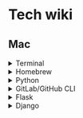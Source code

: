 # Tech wiki

## Mac

<details><summary>Terminal</summary>
<p>

#### Create zshrc

> touch ~/.zshrc

> open ~/.zshrc -a Xcode

> source ~/.zshrc

#### To customise terminal, add in zshrc

> export PS1='sd@tracklib $ '
  
> parse_git_branch() {
git branch 2> /dev/null | sed -e '/^[^*]/d' -e 's/* \(.*\)/ (\1)/'
}

> setopt PROMPT_SUBST
PROMPT='% sd@tracklib%{%F{green}%}$(parse_git_branch)%{%F{none}%} $ '


</p>
</details>

<details><summary>Homebrew</summary>
<p>

#### Install homebrew from terminal

> ruby -e "$(curl -fsSL https://raw.githubusercontent.com/Homebrew/install/master/install)"

#### Install tree

> brew install tree

</p>
</details>

<details><summary>Python</summary>
<p>

#### Set python3 global, open zshrc

> open ~/.zshrc -a Xcode

and add

> alias pip=/opt/homebrew/bin/pip3

> alias python=/opt/homebrew/bin/python3

</p>
</details>

<details><summary>GitLab/GitHub CLI</summary>
<p>

- [ ] https://docs.gitlab.com/ee/gitlab-basics/start-using-git.html

> brew install gh

> brew install git
  
#### Git GUI
  
> brew install git-gui
  
> gitk
  
> brew install git-cola
  
> git-cola

#### Login (for github not gitlab)

> gh auth login

#### Create project

> cd <project_dir>

##### @ SSH

> git clone git@gitlab.<company_name>.com:saurav/<repo_name>.git

##### @ HTTPS

> git clone https://github.com/sauravdwivedi/<repo_name>.git
  
##### @ CLI
  
> gh repo clone sauravdwivedi/<repo_name>
  
#### Go to repository directory

> cd <repo_name>

#### Initialise connection between project dir and git repository (redundant)

> git init

#### Add remote that tells Git where to push or pull from

> git remote add origin git@github.com:sauravdwivedi/test.git
  
#### Check origin

> git remote -v

#### Download the latest changes in the project from origin repo (<_remote> = origin)

> git pull <_remote> <name_of_branch> # here branch refers to origin branch, from where to pull!

> git pull

#### Create a branch

> git checkout -b <name_of_branch>

#### Switch to a branch

> git checkout <name_of_branch>
  
#### Check current branch
  
> git branch

#### Rename a branch
  
> git branch -m <old_branch_name> <new_branch_name>

#### Work on project, make changes (e.g. load <project_dir> in PyCharm)

#### If you want to UNDO all changes in project, use

> git restore .

#### View differences

> git diff

#### View the files that have changes

> git status

#### Add local changes to staging

> git add <filename_OR_folder_name>

#### Stage all files in the current directory and subdirectory

> git add .

#### Confirm that the files have been added to staging

> git status

#### Undo added files

> git reset <file_name>

#### Remove files

> git rm <file_name>

#### Commit the staged files

> git commit -m "Add via CLI"

#### Send changes to Git (<_remote> = origin)

> git push <_remote> <name_of_branch>

#### Merge a branch with default branch

> git checkout <default_branch>

> git merge <feature_branch>
  
#### Delete feature branch

> git branch -d <feature_branch>
  
#### Delete local repo after repo update
  
> cd ..

> sudo rm -r <repo_name>

</p>
</details>

<details><summary>Flask</summary>
<p>

- [ ] https://flask.palletsprojects.com/

- [ ] https://flask-restful.readthedocs.io/

- [ ] https://flask-restplus.readthedocs.io/

- [ ] https://flask-restx.readthedocs.io/

#### Create and activate virtual environment (e.g. FlaskEnv)

> python -m venv <env_name>

> source <env_name>/bin/activate

#### Install Flask

> pip install Flask

> pip install flask-restful

> pip install flask-restplus

> pip install flask-restx

</p>
</details>

<details><summary>Django</summary>
<p>
  
- [ ] https://docs.djangoproject.com/
  
- [ ] https://www.django-rest-framework.org/

- [ ] https://edu.anarcho-copy.org/Programming%20Languages/Python/Python%20CheatSheet/beginners_python_cheat_sheet_pcc_django.pdf

- [ ] https://youtu.be/rHux0gMZ3Eg

- [ ] https://youtu.be/c708Nf0cHrs

#### Architecture

- [ ] In django, Model is models.py, Controller is views.py and View is called Templates in analogy to MVC architecture.

#### Create and activate virtual environment (e.g. DjangoEnv)
  
```python
$ python -m venv <env_name>
$ from django import rest
$ source <env_name>/bin/activate
```
  
#### Install django
  
> python -m pip install Django
  
> pip install djangorestframework

#### Create project

> django-admin startproject <project_name> .

#### Create database

> python manage.py migrate

#### View project

> python manage.py runserver <port>

> http://127.0.0.1:8000/admin/

#### Create new app

> python manage.py startapp <app_name>

#### Update app

> cd <app_name>

> open -a Xcode models.py

#### Add app to project

> cd ..

> cd <project_name>

> open -a Xcode settings.py

> add '<app_name>'

#### Migrate updates to database

```
$ cd ..
$ python manage.py makemigrations <app_name>
$ python manage.py migrate
```

#### Create a superuser

> python manage.py createsuperuser

#### Register a model with the admin site

```
$ cd <app_name>
$ open -a Xcode admin.py
$ add 'from .models import <model_name>' and 'admin.site.register(<model_name>)'
```

</p>
</details>
